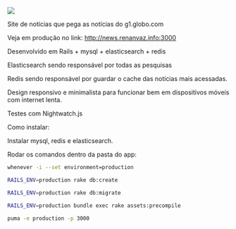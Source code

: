 
<a href="https://codeclimate.com/github/renandeandradevaz/news"><img src="https://codeclimate.com/github/renandeandradevaz/news.png" /></a>


Site de notícias que pega as notícias do g1.globo.com



Veja em produção no link: http://news.renanvaz.info:3000



Desenvolvido em Rails + mysql + elasticsearch + redis



Elasticsearch sendo responsável por todas as pesquisas


Redis sendo responsável por guardar o cache das notícias mais acessadas.


Design responsivo e minimalista para funcionar bem em dispositivos móveis com internet lenta.


Testes com Nightwatch.js



Como instalar:

Instalar mysql, redis e elasticsearch.

Rodar os comandos dentro da pasta do app:

```sh
whenever -i --set environment=production
```

```sh
RAILS_ENV=production rake db:create
```

```sh
RAILS_ENV=production rake db:migrate
```

```sh
RAILS_ENV=production bundle exec rake assets:precompile
```

```sh
puma -e production -p 3000
```















